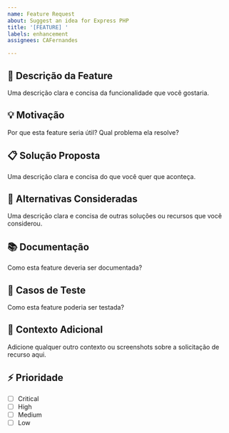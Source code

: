 ```yaml
---
name: Feature Request
about: Suggest an idea for Express PHP
title: '[FEATURE] '
labels: enhancement
assignees: CAFernandes

---
```


## 🚀 Descrição da Feature
Uma descrição clara e concisa da funcionalidade que você gostaria.

## 💡 Motivação
Por que esta feature seria útil? Qual problema ela resolve?

## 📋 Solução Proposta
Uma descrição clara e concisa do que você quer que aconteça.

## 🔄 Alternativas Consideradas
Uma descrição clara e concisa de outras soluções ou recursos que você considerou.

## 📚 Documentação
Como esta feature deveria ser documentada?

## 🧪 Casos de Teste
Como esta feature poderia ser testada?

## 📝 Contexto Adicional
Adicione qualquer outro contexto ou screenshots sobre a solicitação de recurso aqui.

## ⚡ Prioridade
- [ ] Critical
- [ ] High
- [ ] Medium
- [ ] Low
